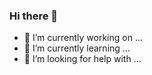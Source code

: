 ### Hi there 👋

- 🔭 I’m currently working on ...
- 🌱 I’m currently learning ...
- 🤔 I’m looking for help with ...

